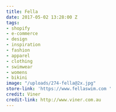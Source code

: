 ```yaml
---
title: Fella
date: 2017-05-02 13:28:00 Z
tags:
- shopify
- e-commerce
- design
- inspiration
- fashion
- apparel
- clothing
- swimwear
- womens
- bikini
image: "/uploads/274-fella@2x.jpg"
store-link: 'https://www.fellaswim.com '
credit: Viner
credit-link: http://www.viner.com.au
---
```


